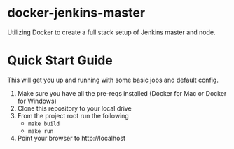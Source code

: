 # docker-jenkins-master

Utilizing Docker to create a full stack setup of Jenkins master and node. 

# Quick Start Guide

This will get you up and running with some basic jobs and default config.

1. Make sure you have all the pre-reqs installed (Docker for Mac or Docker for Windows)
2. Clone this repository to your local drive
3.  From the project root run the following
	- `make build`
	- `make run`
4. Point your browser to http://localhost